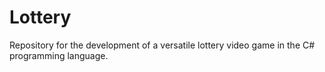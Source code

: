 # Lottery
Repository for the development of a versatile lottery video game in the C# programming language.
